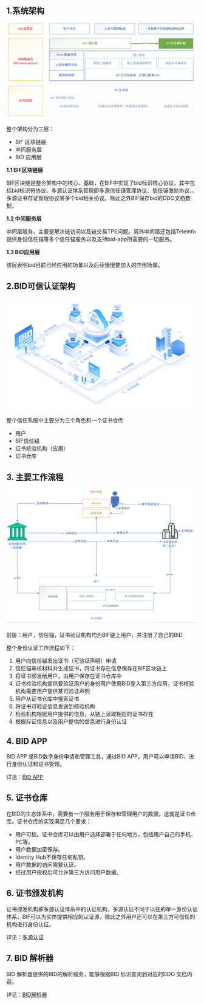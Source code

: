 ## 1.系统架构

![1577670672185](../image/1577670672185.png)

整个架构分为三层：

- BIF 区块链层
- 中间服务层
- BID 应用层

**1.1 BIF区块链层**

BIF区块链是整合架构中的核心、基础，在BIF中实现了bid标识核心协议，其中包括bid标识符协议、多源认证体系管理即多源信任锚管理协议、信任锚激励协议、、多源证书存证管理协议等多个bid相关协议。除此之外BIF保存bid的DDO文档数据。

**1.2 中间服务层**

中间层服务，主要是解决链访问以及链交易TPS问题。另外中间层还包括Teleinfo提供身份信任锚等多个信任锚服务以及支持bid-app所需要的一切服务。

**1.3 BID应用层**

该层表明bid目前已经应用的场景以及后续慢慢要加入的应用场景。

## 2.BID可信认证架构

![1577433567213](../image/1577433567213.png)

整个信任系统中主要分为三个角色和一个证书仓库

- 用户
- BIF信任锚
- 证书核验机构（应用）
- 证书仓库

## 3. 主要工作流程

![1577436245679](../image/1577436245679.png)

前提：用户，信任锚，证书验证机构均为BIF链上用户，并注册了自己的BID

整个身份认证工作流程如下：

1. 用户向信任锚发出证书（可验证声明）申请
2. 信任锚审核材料并生成证书，将证书存在信息保存在BIF区块链上
3. 将证书颁发给用户，由用户保存在证书仓库中
4. 证书检验机构提供要验证用户的身份用户使用BID登入第三方应用，证书核验机构需要用户提供某可验证声明
5. 用户从证书仓库中搜索证书
6. 将证书可验证信息发送到核验机构
7. 检验机构根据用户提供的信息，从链上读取相应的证书存在
8. 根据存证信息以及用户提供的信息进行身份认证

## 4. BID APP

BID APP 是BID数字身份申请和管理工具，通过BID APP，用户可以申请BID、进行身份认证和证书管理。

详见：[BID APP](../../demo/demo)

## 5. 证书仓库

在BID的生态体系中，需要有一个服务用于保存和管理用户的数据，这就是证书仓库。证书仓库的实现满足几个要求：

- 用户可控。证书仓库可以由用户选择部署于任何地方，包括用户自己的手机、PC等。
- 用户数据加密保存。
- Identity Hub不保存任何私钥。
- 用户数据的访问需要认证。
- 经过用户授权后可允许第三方访问用户数据。

## 6. 证书颁发机构

证书颁发机构即多源认证体系中的认证机构，多源认证不同于以往的单一身份认证体系，BIF可以为实体提供相应的认证源，除此之外用户还可以在第三方可信任的机构进行身份认证。

详见：[多源认证](../authentication)

## 7. BID 解析器

BID 解析器提供的BID的解析服务，能够根据BID 标识查询到对应的DDO 文档内容。

详见：[BID解析器](../resolver)